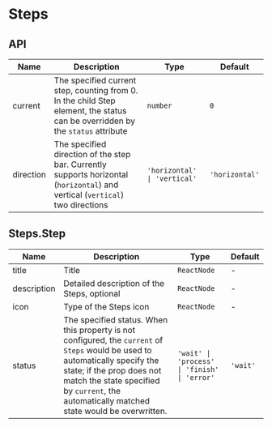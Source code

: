 # Steps

<code src="./demos/index.tsx"></code>

## API

| Name      | Description                                                                                                                    | Type                         | Default        |
| --------- | ------------------------------------------------------------------------------------------------------------------------------ | ---------------------------- | -------------- |
| current   | The specified current step, counting from 0. In the child Step element, the status can be overridden by the `status` attribute | `number`                     | `0`            |
| direction | The specified direction of the step bar. Currently supports horizontal (`horizontal`) and vertical (`vertical`) two directions | `'horizontal' \| 'vertical'` | `'horizontal'` |

## Steps.Step

| Name        | Description                                                                                                                                                                                                                                               | Type                                         | Default  |
| ----------- | --------------------------------------------------------------------------------------------------------------------------------------------------------------------------------------------------------------------------------------------------------- | -------------------------------------------- | -------- |
| title       | Title                                                                                                                                                                                                                                                     | `ReactNode`                                  | -        |
| description | Detailed description of the Steps, optional                                                                                                                                                                                                               | `ReactNode`                                  | -        |
| icon        | Type of the Steps icon                                                                                                                                                                                                                                    | `ReactNode`                                  | -        |
| status      | The specified status. When this property is not configured, the `current` of `Steps` would be used to automatically specify the state; if the prop does not match the state specified by `current`, the automatically matched state would be overwritten. | `'wait' \| 'process' \| 'finish' \| 'error'` | `'wait'` |
